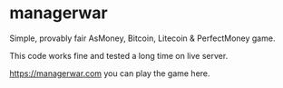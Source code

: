 managerwar
==========

Simple, provably fair AsMoney, Bitcoin, Litecoin &amp; PerfectMoney game.

This code works fine and tested a long time on live server.

https://managerwar.com you can play the game here.
